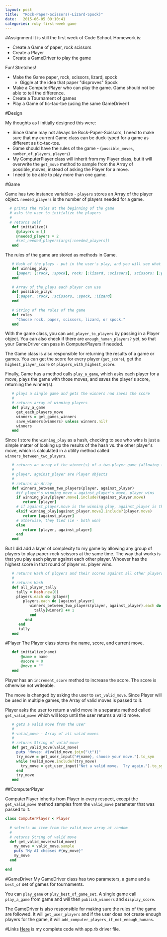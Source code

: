 ```yaml
---
layout: post
title:  "Rock-Paper-Scissors(-Lizard-Spock)"
date:   2015-06-05 09:10:41
categories: ruby first-week game
---
```


#Assignment
It is still the first week of Code School.  Homework is:

 - Create a Game of paper, rock scissors
 - Create a Player
 - Create a GameDriver to play the game
 
Fun! Stretches!

 - Make the Game paper, rock, scissors, lizard, spock
     - Giggle at the idea that paper "disproves" Spock
 - Make a ComputerPlayer who can play the game.  Game should not be able to tell the difference.
 - Create a Tournament of games
 - Play a Game of tic-tac-toe (using the same GameDriver!)
 
#Design

My thoughts as I initially designed this were:

 - Since Game may not always be Rock-Paper-Scissors, I need to make sure that my current Game class can be duck-typed for a game as different as tic-tac-toe.
 - Game should have the rules of the game - (`possible_moves`, `number_of_players`, `players`)
 - My ComputerPlayer class will inherit from my Player class, but it will overwrite the `get_move` method to sample from the Array of possible_moves, instead of asking the Player for a move.
 - I need to be able to play more than one game.

#Game

Game has two instance variables - `players` stores an Array of the player object.  `needed_players` is the number of players needed for a game.

```ruby
  # prints the rules at the beginning of the game
  # asks the user to initialize the players
  #
  # returns self
   def initialize()
     @players = []
     @needed_players = 2
     #set_needed_players(args[:needed_players])
   end
```
 
The rules of the game are stored as methods in Game.

```ruby
   # Hash of the plays - put in the user's play, and you will see what it beats
   def winning_play
     {paper: [:rock, :spock], rock: [:lizard, :scissors], scissors: [:paper, :lizard], lizard: [:spock, :paper], spock: [:rock, :scissors], scratch: [:scratch]}
   end
   
   # Array of the plays each player can use
   def possible_plays
     [:paper, :rock, :scissors, :spock, :lizard]
   end
   
   # String of the rules of the game
   def rules
     "Choose rock, paper, scissors, lizard, or spock."
   end
```
With the game class, you can `add_player_to_players` by passing in a Player object.  You can also check if there are `enough_human_players?` yet, so that your GameDriver can pass in ComputerPlayers if needed.


The Game class is also responsible for returning the results of a game or games.  You can get the score for every player (`get_score`), get the `highest_player_score` or `players_with_highest_score`.  

Finally, Game has a method calls `play_a_game`, which asks each player for a move, plays the game with those moves, and saves the player's score, returning the winner(s).

```ruby
   # plays a single game and gets the winners nad saves the score
   #
   # returns array of winning players
   def play_a_game
     get_each_players_move
     winners = get_games_winners
     save_winners(winners) unless winners.nil?
     winners
   end
```

Since I store the `winning_play` as a hash, checking to see who wins is just a simple matter of looking up the results of the hash vs. the other player's move, which is calculated in a utility method called `winners_between_two_players`.

```ruby
   # returns an array of the winner(s) of a two-player game (allowing for a tie)
   #
   # player, against_player are Player objects
   #
   # returns an Array
   def winners_between_two_players(player, against_player)
     #if player's winning move = against_player's move, player wins
     if winning_play[player.move].include?(against_player.move)
        return [player]
     # if against_player.move is the winning play, against_player is the winner
     elsif winning_play[against_player.move].include?(player.move)
        return [against_player]
     # otherwise, they tied (ie - both won)  
     else    
        return [player, against_player]
     end
   end
```

But I did add a layer of complexity to my game by allowing any group of players to play paper-rock-scissors at the same time.  The way that works is that you play each player against each other player.  Whoever has the highest score in that round of player vs. player wins. 

```ruby
   # returns Hash of plqyers and their scores against all other players
   # 
   # returns Hash
   def all_player_tally
     tally = Hash.new(0)
     players.each do |player|
        players.each do |against_player|
           winners_between_two_players(player, against_player).each do |winner|
             tally[winner] += 1
           end
         end
      end
      tally
   end 
```

#Player
The Player class stores the name, score, and current move.

```ruby
   def initialize(name)
       @name = name
       @score = 0
       @move = ""
   end
```

Player has an `increment_score` method to increase the score.  The score is otherwise not writeable.

The move is changed by asking the user to `set_valid_move`.  Since Player will be used in multiple games, the Array of valid moves is passed to it.

Player asks the user to return a valid move in a separate method called `get_valid_move` which will loop until the user returns a valid move.

```ruby
   # gets a valid move from the user
   #
   # valid_move - Array of all valid moves
   #
   # returns String of valid move
   def get_valid_move(valid_move)
     puts "Moves: #{valid_move.join("\t")}"
     try_move = get_user_input("#{name}, choose your move.").to_sym
     while !valid_move.include?(try_move)
       try_move = get_user_input("Not a valid move.  Try again.").to_sym
     end
     try_move
   end
```

##ComputerPlayer

ComputerPlayer inherits from Player in every respect, except the `get_valid_move` method samples from the `valid_move` parameter that was passed to it.

```ruby
class ComputerPlayer < Player
  
  # selects an item from the valid_move array at random
  #
  # returns String of valid move
  def get_valid_move(valid_move)
    my_move = valid_move.sample
    puts "My AI chooses #{my_move}"
    my_move
  end
  
end
```

#GameDriver
My GameDriver class has two parameters, a game and a `best_of` set of games for tournaments.

You can `play_game` or `play_best_of_game_set`.  A single game call `play_a_game` from game and will then `publish_winners` and `display_score`.

The GameDriver is also responsible for making sure the rules of the game are followed.  It will `get_user_players` and if the user does not create enough players for the game, it will `add_computer_players_if_not_enough_humans`.

#Links
[Here](https://gist.github.com/Gmfholley/ab195a42aeaa156dc77b) is my complete code with app.rb driver file.
